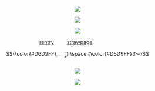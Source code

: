 <p align="center"
  
 ![](https://files.catbox.moe/129vm9.png)
<p align="center"
 
 ![](https://komarev.com/ghpvc/?username=your-github-username&color=D6D9FF&label=freaks&abbreviated=true)
<p align="center"
 
![](https://files.catbox.moe/1xc4sq.png)
<p align="center"
  
‎[rentry](https://rentry.co/twohundredshots)‎ ‎ ‎ ‎ ‎  ‎ ‎ ‎ ‎ [strawpage](https://spireofdeciet.straw.page/)‎ ‎ ‎ ‎ ‎ ‎ ‎ ‎ ‎ ‎ ‎ ‎ ‎ ‎ ‎ ‎ ‎ $${\color{#D6D9FF}ִֶָ𓂃 ࣪ ִֶָ་༘} \space {\color{#D6D9FF}࿐}$$
<p align="center"

 ![](https://files.catbox.moe/isfhju.png)
 <p align="center"
 
  ![](https://files.catbox.moe/1jocc7.png)
<p align="center"
